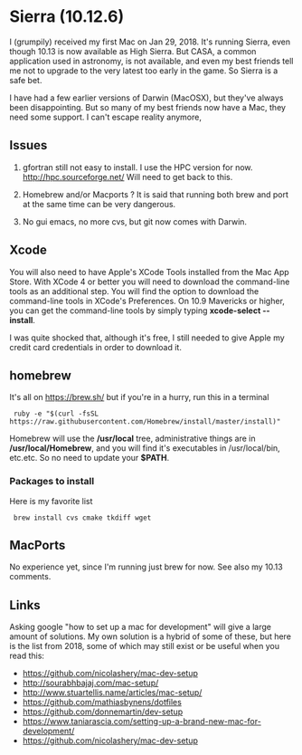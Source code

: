 # Sierra (10.12.6)

I (grumpily) received my first Mac on Jan 29, 2018. It's running
Sierra, even though 10.13 is now available as High Sierra. But CASA, a
common application used in astronomy, is not available, and even my
best friends tell me not to upgrade to the very latest too early in
the game. So Sierra is a safe bet.

I have had a few earlier versions of Darwin (MacOSX), but they've
always been disappointing.  But so many of my best friends now have a
Mac, they need some support. I can't escape reality anymore,

## Issues

1. gfortran still not easy to install.  I use the HPC version for now.  http://hpc.sourceforge.net/
   Will need to get back to this.

2. Homebrew and/or Macports ?
   It is said that running both brew and port at the same time can be very dangerous.

3. No gui emacs, no more cvs, but git now comes with Darwin.


## Xcode

You will also need to have Apple's XCode Tools installed from the Mac
App Store. With XCode 4 or better you will need to download the
command-line tools as an additional step. You will find the option to
download the command-line tools in XCode's Preferences. On 10.9
Mavericks or higher, you can get the command-line tools by simply
typing **xcode-select --install**.

I was quite shocked that, although it's free, I still needed to give
Apple my credit card credentials in order to download it.

## homebrew

It's all on https://brew.sh/  but if you're in a hurry, run this in a terminal

     
     ruby -e "$(curl -fsSL https://raw.githubusercontent.com/Homebrew/install/master/install)"

Homebrew will use the **/usr/local** tree,
administrative things are in **/usr/local/Homebrew**, 
and you will find it's executables in /usr/local/bin, etc.etc. So no need to update your **$PATH**.

### Packages to install

Here is my favorite list

     brew install cvs cmake tkdiff wget

## MacPorts

   No experience yet, since I'm running just brew for now.  See also my 10.13 comments.


## Links

Asking google "how to set up a mac for development" will give a large amount
of solutions. My own solution is a hybrid of some of these, but here is the
list from 2018, some of which may still exist or be useful when you read this:

* https://github.com/nicolashery/mac-dev-setup
* http://sourabhbajaj.com/mac-setup/
* http://www.stuartellis.name/articles/mac-setup/
* https://github.com/mathiasbynens/dotfiles
* https://github.com/donnemartin/dev-setup
* https://www.taniarascia.com/setting-up-a-brand-new-mac-for-development/
* https://github.com/nicolashery/mac-dev-setup


